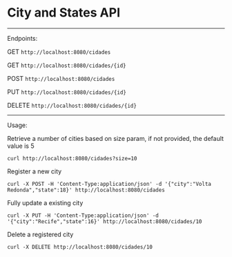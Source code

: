 # City and States API

<hr/>

Endpoints:

GET `http://localhost:8080/cidades`

GET `http://localhost:8080/cidades/{id}`

POST `http://localhost:8080/cidades`

PUT `http://localhost:8080/cidades/{id}`

DELETE `http://localhost:8080/cidades/{id}`

<hr/>

Usage:
    
Retrieve a number of cities based on size param, if not provided, the default value is 5
```
curl http://localhost:8080/cidades?size=10
```
Register a new city
```
curl -X POST -H 'Content-Type:application/json' -d '{"city":"Volta Redonda","state":18}' http://localhost:8080/cidades
```
Fully update a existing city
```
curl -X PUT -H 'Content-Type:application/json' -d '{"city":"Recife","state":16}' http://localhost:8080/cidades/10
```
Delete a registered city
```
curl -X DELETE http://localhost:8080/cidades/10
```
